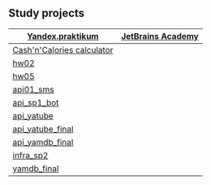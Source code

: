 ## Study projects

[**Yandex.praktikum**](https://praktikum.yandex.ru/profile/backend-developer/) | [**JetBrains Academy**](https://hyperskill.org/")
--- | --- 
[Cash'n'Calories calculator](https://github.com/khmaker/hw_python_oop) |  
[hw02](https://github.com/khmaker/hw02_community) |
[hw05](https://github.com/khmaker/hw05_final) |
[api01_sms](https://github.com/khmaker/api_01_sms) |
[api_sp1_bot](https://github.com/khmaker/api_sp1_bot) |
[api_yatube](https://github.com/khmaker/api_yatube) |
[api_yatube_final](https://github.com/khmaker/api_final_yatube) |
[api_yamdb_final](https://github.com/khmaker/api_yamdb) |
[infra_sp2](https://github.com/khmaker/infra_sp2) |
[yamdb_final](https://github.com/khmaker/yamdb_final) |
